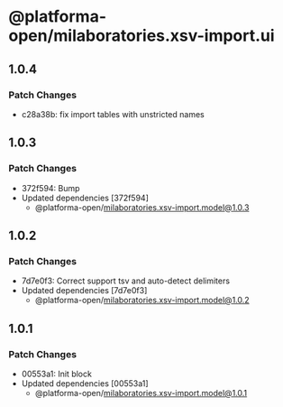 # @platforma-open/milaboratories.xsv-import.ui

## 1.0.4

### Patch Changes

- c28a38b: fix import tables with unstricted names

## 1.0.3

### Patch Changes

- 372f594: Bump
- Updated dependencies [372f594]
  - @platforma-open/milaboratories.xsv-import.model@1.0.3

## 1.0.2

### Patch Changes

- 7d7e0f3: Correct support tsv and auto-detect delimiters
- Updated dependencies [7d7e0f3]
  - @platforma-open/milaboratories.xsv-import.model@1.0.2

## 1.0.1

### Patch Changes

- 00553a1: Init block
- Updated dependencies [00553a1]
  - @platforma-open/milaboratories.xsv-import.model@1.0.1
